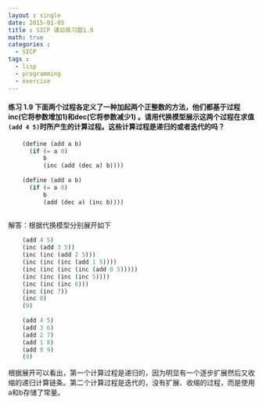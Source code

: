 ```yaml
---
layout : single
date: 2015-01-05
title : SICP 课后练习题1.9
math: true
categories : 
  - SICP
tags : 
  - lisp
  - programming
  - exercise
---
```


#### 练习 1.9  下面两个过程各定义了一种加起两个正整数的方法，他们都基于过程inc(它将参数增加1)和dec(它将参数减少1) 。请用代换模型展示这两个过程在求值`(add 4 5)`时所产生的计算过程。这些计算过程是递归的或者迭代的吗？


```scheme
    (define (add a b)
      (if (= a 0)
          b
          (inc (add (dec a) b))))
          
    (define (add a b)
      (if (= a 0)
          b
          (add (dec a) (inc b))))
          
```

解答：根据代换模型分别展开如下
   
```scheme
    (add 4 5)
    (inc (add 3 5))
    (inc (inc (add 2 5)))
    (inc (inc (inc (add 1 5))))
    (inc (inc (inc (inc (add 0 5)))))
    (inc (inc (inc (inc 5))))
    (inc (inc (inc 6)))
    (inc (inc 7))
    (inc 8)
    (9)
    
    (add 4 5)
    (add 3 6)
    (add 2 7)
    (add 1 8)
    (add 0 9)
    (9)
```
根据展开可以看出，第一个计算过程是递归的，因为明显有一个逐步扩展然后又收缩的递归计算链条。第二个计算过程是迭代的，没有扩展、收缩的过程，而是使用a和b存储了常量。
